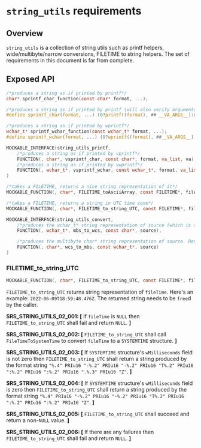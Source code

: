 # `string_utils` requirements

## Overview

`string_utils` is a collection of string utils such as printf helpers, wide/multibyte/narrow conversions, FILETIME to string helpers. The set of requirements in this document is far from complete.

## Exposed API

```c
/*produces a string as if printed by printf*/
char* sprintf_char_function(const char* format, ...);

/*produces a string as if printed by printf (will also verify arguments)*/
#define sprintf_char(format, ...) (0?printf((format), ## __VA_ARGS__):0, sprintf_char_function((format), ##__VA_ARGS__))

/*produces a string as if printed by wprintf*/
wchar_t* sprintf_wchar_function(const wchar_t* format, ...);
#define sprintf_wchar(format, ...) (0?wprintf((format), ##__VA_ARGS__):0, sprintf_wchar_function((format), ##__VA_ARGS__))

MOCKABLE_INTERFACE(string_utils_printf,
    /*produces a string as if printed by vprintf*/
    FUNCTION(, char*, vsprintf_char, const char*, format, va_list, va),
    /*produces a string as if printed by vwprintf*/
    FUNCTION(, wchar_t*, vsprintf_wchar, const wchar_t*, format, va_list, va)
)

/*takes a FILETIME, returns a nice string representation of it*/
MOCKABLE_FUNCTION(, char*, FILETIME_toAsciiArray, const FILETIME*, fileTime);

/*takes a FILETIME, returns a string in UTC time zone*/
MOCKABLE_FUNCTION(, char*, FILETIME_to_string_UTC, const FILETIME*, fileTime);

MOCKABLE_INTERFACE(string_utils_convert,
    /*produces the wchar_t* string representation of source (which is assumed to be multibyte). Returns NULL on any failure.*/
    FUNCTION(, wchar_t*, mbs_to_wcs, const char*, source),

    /*produces the multibyte char* string representation of source. Returns NULL on any failure.*/
    FUNCTION(, char*, wcs_to_mbs, const wchar_t*, source)
)
```

### FILETIME_to_string_UTC
```c
MOCKABLE_FUNCTION(, char*, FILETIME_to_string_UTC, const FILETIME*, fileTime);
```

`FILETIME_to_string_UTC` returns string representation of `fileTime`. Here's an example: `2022-06-09T18:59:48.476Z`. The returned string needs to be `free`d by the caller.

**SRS_STRING_UTILS_02_001: [** If `fileTime` is `NULL` then `FILETIME_to_string_UTC` shall fail and return `NULL`. **]**

**SRS_STRING_UTILS_02_002: [** `FILETIME_to_string_UTC` shall call `FileTimeToSystemTime` to convert `fileTime` to a `SYSTEMTIME` structure. **]**

**SRS_STRING_UTILS_02_003: [** If `SYSTEMTIME` structure's `wMilliseconds` field is not zero then `FILETIME_to_string_UTC` shall return a string produced by the format string `"%.4" PRIu16 "-%.2" PRIu16 "-%.2" PRIu16 "T%.2" PRIu16 ":%.2" PRIu16 ":%.2" PRIu16 ".%.3" PRIu16 "Z"`. **]**

**SRS_STRING_UTILS_02_004: [** If `SYSTEMTIME` structure's `wMilliseconds` field is zero then `FILETIME_to_string_UTC` shall return a string produced by the format string `"%.4" PRIu16 "-%.2" PRIu16 "-%.2" PRIu16 "T%.2" PRIu16 ":%.2" PRIu16 ":%.2" PRIu16 "Z"`. **]**

**SRS_STRING_UTILS_02_005: [** `FILETIME_to_string_UTC` shall succeed and return a non-`NULL` value. **]**

**SRS_STRING_UTILS_02_006: [** If there are any failures then `FILETIME_to_string_UTC` shall fail and return `NULL`. **]**

